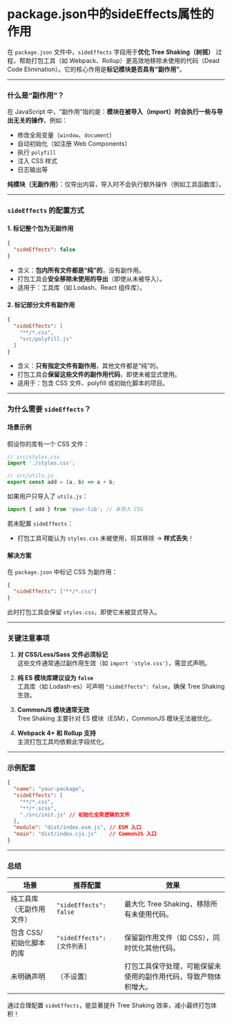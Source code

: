 # package.json中的sideEffects属性的作用

在 `package.json` 文件中，`sideEffects` 字段用于**优化 Tree Shaking（树摇）** 过程，帮助打包工具（如 Webpack、Rollup）更高效地移除未使用的代码（Dead Code Elimination）。它的核心作用是**标记模块是否具有“副作用”**。

---

### 什么是“副作用”？
在 JavaScript 中，“副作用”指的是：**模块在被导入（import）时会执行一些与导出无关的操作**，例如：
- 修改全局变量（`window`、`document`）
- 自动初始化（如注册 Web Components）
- 执行 `polyfill`
- 注入 CSS 样式
- 日志输出等

**纯模块（无副作用）**：仅导出内容，导入时不会执行额外操作（例如工具函数库）。

---

### `sideEffects` 的配置方式
#### 1. 标记整个包为无副作用
```json
{
  "sideEffects": false
}
```
- 含义：**包内所有文件都是“纯”的**，没有副作用。
- 打包工具会**安全移除未使用的导出**（即使从未被导入）。
- 适用于：工具库（如 Lodash、React 组件库）。

#### 2. 标记部分文件有副作用
```json
{
  "sideEffects": [
    "**/*.css",
    "src/polyfill.js"
  ]
}
```
- 含义：**只有指定文件有副作用**，其他文件都是“纯”的。
- 打包工具会**保留这些文件的副作用代码**，即使未被显式使用。
- 适用于：包含 CSS 文件、polyfill 或初始化脚本的项目。

---

### 为什么需要 `sideEffects`？
#### 场景示例
假设你的库有一个 CSS 文件：
```javascript
// src/styles.css
import './styles.css';

// src/utils.js
export const add = (a, b) => a + b;
```
如果用户只导入了 `utils.js`：
```javascript
import { add } from 'your-lib'; // 未导入 CSS
```
若未配置 `sideEffects`：
- 打包工具可能认为 `styles.css` 未被使用，将其移除 → **样式丢失**！

#### 解决方案
在 `package.json` 中标记 CSS 为副作用：
```json
{
  "sideEffects": ["**/*.css"]
}
```
此时打包工具会保留 `styles.css`，即使它未被显式导入。

---

### 关键注意事项
1. **对 CSS/Less/Sass 文件必须标记**  
   这些文件通常通过副作用生效（如 `import 'style.css'`），需显式声明。

2. **纯 ES 模块库建议设为 `false`**  
   工具库（如 Lodash-es）可声明 `"sideEffects": false`，确保 Tree Shaking 生效。

3. **CommonJS 模块通常无效**  
   Tree Shaking 主要针对 ES 模块（ESM），CommonJS 模块无法被优化。

4. **Webpack 4+ 和 Rollup 支持**  
   主流打包工具均依赖此字段优化。

---

### 示例配置
```json
{
  "name": "your-package",
  "sideEffects": [
    "**/*.css",
    "**/*.scss",
    "./src/init.js" // 初始化全局逻辑的文件
  ],
  "module": "dist/index.esm.js", // ESM 入口
  "main": "dist/index.cjs.js"    // CommonJS 入口
}
```

---

### 总结
| 场景             | 推荐配置                    | 效果                               |
|----------------|-------------------------|----------------------------------|
| 纯工具库（无副作用文件）   | `"sideEffects": false`  | 最大化 Tree Shaking，移除所有未使用代码。      |
| 包含 CSS/初始化脚本的库 | `"sideEffects": [文件列表]` | 保留副作用文件（如 CSS），同时优化其他代码。         |
| 未明确声明          | （不设置）                   | 打包工具保守处理，可能保留未使用的副作用代码，导致产物体积增大。 |

通过合理配置 `sideEffects`，能显著提升 Tree Shaking 效率，减小最终打包体积！
